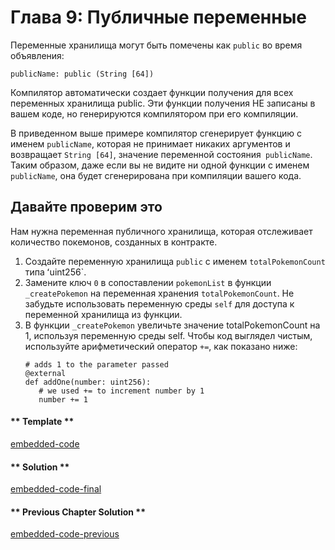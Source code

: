 <!-- Add translation for the following page: https://learn.vyperlang.org/#/1/public_vars
Do NOT change the code below. The below code runs the code editor -->

# Глава 9: Публичные переменные

Переменные хранилища могут быть помечены как `public` во время объявления:

```vyper
publicName: public (String [64])
```

Компилятор автоматически создает функции получения для всех переменных хранилища public. Эти функции получения НЕ записаны в вашем коде, но генерируются компилятором при его компиляции.

В приведенном выше примере компилятор сгенерирует функцию с именем `publicName`, которая не принимает никаких аргументов и возвращает `String [64]`, значение переменной состояния` publicName`. Таким образом, даже если вы не видите ни одной функции с именем `publicName`, она будет сгенерирована при компиляции вашего кода.

## Давайте проверим это

Нам нужна переменная публичного хранилища, которая отслеживает количество покемонов, созданных в контракте.

1. Создайте переменную хранилища `public` с именем `totalPokemonCount` типа ʻuint256`.
2. Замените ключ `0` в сопоставлении `pokemonList` в функции `_createPokemon` на
   переменная хранения `totalPokemonCount`. Не забудьте использовать переменную среды `self` для доступа к переменной хранилища из функции.
3. В функции `_createPokemon` увеличьте значение totalPokemonCount на 1, используя переменную среды self. Чтобы код выглядел чистым, используйте арифметический оператор `+=`, как показано ниже:
   ```vyper
   # adds 1 to the parameter passed
   @external
   def addOne(number: uint256):
      # we used += to increment number by 1
      number += 1
   ```
   <!-- tabs:start -->

#### ** Template **

[embedded-code](../../assets/1/1.9-template-code.vy ':include :type=code embed-template')

#### ** Solution **

[embedded-code-final](../../assets/1/1.9-finished-code.vy ':include :type=code embed-final')

#### ** Previous Chapter Solution **

[embedded-code-previous](../../assets/1/1.8-finished-code.vy ':include :type=code embed-previous')

<!-- tabs:end -->
